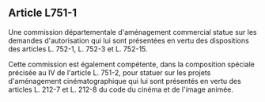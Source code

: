 Article L751-1
----
Une commission départementale d'aménagement commercial statue sur les demandes
d'autorisation qui lui sont présentées en vertu des dispositions des articles L.
752-1, L. 752-3 et L. 752-15.

Cette commission est également compétente, dans la composition spéciale précisée
au IV de l'article L. 751-2, pour statuer sur les projets d'aménagement
cinématographique qui lui sont présentés en vertu des articles L. 212-7 et L.
212-8 du code du cinéma et de l'image animée.
